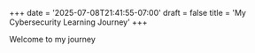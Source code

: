 +++
date = '2025-07-08T21:41:55-07:00'
draft = false
title = 'My Cybersecurity Learning Journey'
+++



Welcome to my journey



